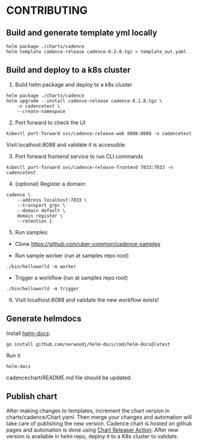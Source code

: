 # CONTRIBUTING

## Build and generate template yml locally

```
helm package ./charts/cadence
helm template cadence-release cadence-0.2.0.tgz > template_out.yaml
```

## Build and deploy to a k8s cluster

1. Build helm package and deploy to a k8s cluster
```
helm package ./charts/cadence
helm upgrade --install cadence-release cadence-0.1.8.tgz \
    -n cadencetest \
    --create-namespace
```

2. Port forward to check the UI
```
kubectl port-forward svc/cadence-release-web 8088:8088 -n cadencetest
```

Visit localhost:8088 and validate it is accessible.

3. Port forward frontend service to run CLI commands
```
kubectl port-forward svc/cadence-release-frontend 7833:7833 -n cadencetest
```

4. (optional) Register a domain:
```
cadence \
    --address localhost:7833 \
    --transport grpc \
    --domain default \
    domain register \
    --retention 1
```

5. Run samples:
- Clone https://github.com/uber-common/cadence-samples

- Run sample worker (run at samples repo root)
```
./bin/helloworld -m worker
```

- Trigger a workflow  (run at samples repo root)
```
./bin/helloworld -m trigger
```

6. Visit localhost:8088 and validate the new workflow exists!

## Generate helmdocs

Install [helm-docs](https://github.com/norwoodj/helm-docs):
```
go install github.com/norwoodj/helm-docs/cmd/helm-docs@latest
```

Run it
```
helm-docs
```

cadencechart/README.md file should be updated.


## Publish chart

After making changes to templates, increment the chart version in charts/cadence/Chart.yaml.
Then merge your changes and automation will take care of publishing the new version.
Cadence chart is hosted on github pages and automation is done using [Chart Releaser Action](https://helm.sh/docs/howto/chart_releaser_action/).
After new version is available in helm repo, deploy it to a K8s cluster to validate.
